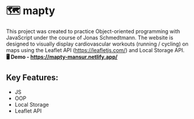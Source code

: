 # :world_map:	mapty

This project was created to practice Object-oriented programming with JavaScript under the course of Jonas Schmedtmann. The website is designed to visually display cardiovascular workouts (running / cycling) on maps using the Leaflet API (https://leafletjs.com/) and Local Storage API.<br>
__🖥 Demo - https://mapty-mansur.netlify.app/__

## Key Features:
- JS
- OOP
- Local Storage
- Leaflet API

